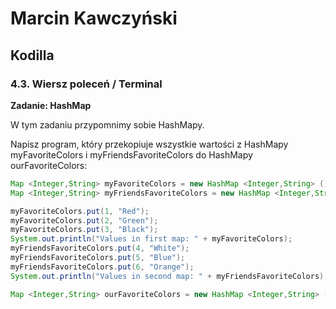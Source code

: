 # Marcin Kawczyński
## Kodilla
### 4.3. Wiersz poleceń / Terminal
**Zadanie: HashMap**

W tym zadaniu przypomnimy sobie HashMapy.

Napisz program, który przekopiuje wszystkie wartości z HashMapy myFavoriteColors i myFriendsFavoriteColors do HashMapy ourFavoriteColors:
```java
Map <Integer,String> myFavoriteColors = new HashMap <Integer,String> ();
Map <Integer,String> myFriendsFavoriteColors = new HashMap <Integer,String> ();

myFavoriteColors.put(1, "Red");
myFavoriteColors.put(2, "Green");
myFavoriteColors.put(3, "Black");
System.out.println("Values in first map: " + myFavoriteColors);
myFriendsFavoriteColors.put(4, "White");
myFriendsFavoriteColors.put(5, "Blue");
myFriendsFavoriteColors.put(6, "Orange");
System.out.println("Values in second map: " + myFriendsFavoriteColors);

Map <Integer,String> ourFavoriteColors = new HashMap <Integer,String> ();
```